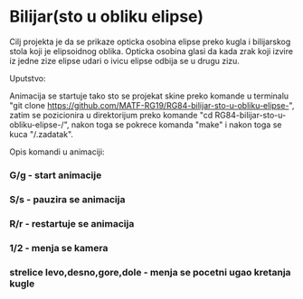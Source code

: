 # Bilijar(sto u obliku elipse)

Cilj projekta je da se prikaze opticka osobina elipse preko kugla i bilijarskog stola koji je elipsoidnog oblika. Opticka osobina glasi da kada zrak koji izvire iz jedne zize elipse udari o ivicu elipse odbija se u drugu zizu.

Uputstvo:

Animacija se startuje tako sto se projekat skine preko komande u terminalu "git clone https://github.com/MATF-RG19/RG84-bilijar-sto-u-obliku-elipse-",
zatim se pozicionira u direktorijum preko komande "cd RG84-bilijar-sto-u-obliku-elipse-/", nakon toga se pokrece komanda "make" i nakon toga se kuca "/.zadatak".

Opis komandi u animaciji:

### G/g - start animacije
### S/s - pauzira se animacija
### R/r - restartuje se animacija
### 1/2 - menja se kamera
### strelice levo,desno,gore,dole - menja se pocetni ugao kretanja kugle
